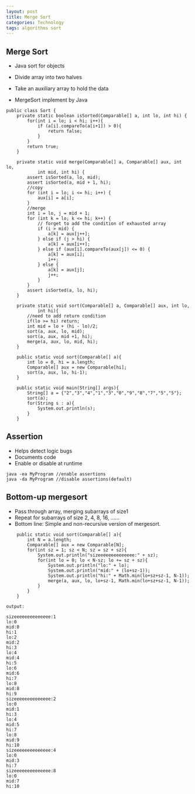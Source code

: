 ```yaml
---
layout: post
title: Merge Sort
categories: Technology
tags: algorithms sort
---
```


Merge Sort
---
- Java sort for objects
- Divide array into two halves
- Take an auxiliary array to hold the data

- MergeSort implement by Java

```
public class Sort {
	private static boolean isSorted(Comparable[] a, int lo, int hi) {
		for(int i = lo; i < hi; i++){
			if (a[i].compareTo(a[i+1]) > 0){
				return false;
			}
		}
		return true;
	}

	private static void merge(Comparable[] a, Comparable[] aux, int lo,
			int mid, int hi) {
		assert isSorted(a, lo, mid);
		assert isSorted(a, mid + 1, hi);
		//copy
		for (int i = lo; i <= hi; i++) {
			aux[i] = a[i];
		}
		//merge
		int i = lo, j = mid + 1;
		for (int k = lo; k <= hi; k++) {
			// forget to add the condition of exhausted array
			if (i > mid) {
				a[k] = aux[j++];
			} else if (j > hi) {
				a[k] = aux[i++];
			} else if (aux[i].compareTo(aux[j]) <= 0) {
				a[k] = aux[i];
				i++;
			} else {
				a[k] = aux[j];
				j++;
			}
		}
		assert isSorted(a, lo, hi);
	}
	
	private static void sort(Comparable[] a, Comparable[] aux, int lo,
			int hi){
		//need to add return condition
		if(lo >= hi) return;
		int mid = lo + (hi - lo)/2;
		sort(a, aux, lo, mid);
		sort(a, aux, mid +1, hi);
		merge(a, aux, lo, mid, hi);
	}
	
	public static void sort(Comparable[] a){
		int lo = 0, hi = a.length;
		Comparable[] aux = new Comparable[hi];
		sort(a, aux, lo, hi-1);
	}
	
	public static void main(String[] args){
		String[] a = {"2","3","4","1","3","0","9","8","7","5","5"};
		sort(a);
		for(String s : a){
			System.out.println(s);
		}
 	}

```

Assertion
---
- Helps detect logic bugs
- Documents code
- Enable or disable at runtime

```
java -ea MyProgram //enable assertions
java -da MyProgram //disable assertions(default)
````

Bottom-up mergesort
---
- Pass through array, merging subarrays of size1
- Repeat for subarrays of size 2, 4, 8, 16, ......
- Bottom line: Simple and non-recursive version of mergesort.

```
	public static void sort(Comparable[] a){
		int N = a.length;
		Comparable[] aux = new Comparable[N];
		for(int sz = 1; sz < N; sz = sz + sz){
			System.out.println("sizeeeeeeeeeeeeee:" + sz);
			for(int lo = 0; lo < N-sz; lo += sz + sz){
				System.out.println("lo:" + lo);
				System.out.println("mid:" + (lo+sz-1));
				System.out.println("hi:" + Math.min(lo+sz+sz-1, N-1));
				merge(a, aux, lo, lo+sz-1, Math.min(lo+sz+sz-1, N-1));
			}
		}
	}
	
output:

sizeeeeeeeeeeeeee:1
lo:0
mid:0
hi:1
lo:2
mid:2
hi:3
lo:4
mid:4
hi:5
lo:6
mid:6
hi:7
lo:8
mid:8
hi:9
sizeeeeeeeeeeeeee:2
lo:0
mid:1
hi:3
lo:4
mid:5
hi:7
lo:8
mid:9
hi:10
sizeeeeeeeeeeeeee:4
lo:0
mid:3
hi:7
sizeeeeeeeeeeeeee:8
lo:0
mid:7
hi:10
```




	
